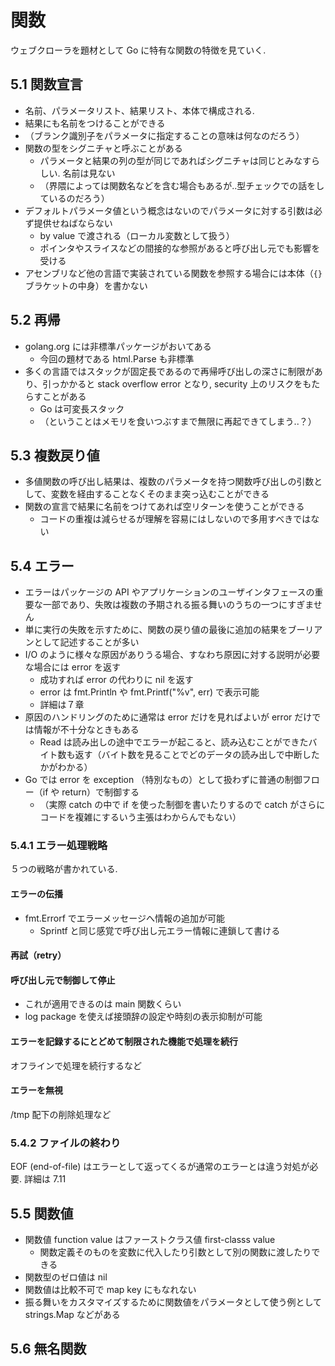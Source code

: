 # 関数
ウェブクローラを題材として Go に特有な関数の特徴を見ていく.

## 5.1 関数宣言

- 名前、パラメータリスト、結果リスト、本体で構成される.
- 結果にも名前をつけることができる
- （ブランク識別子をパラメータに指定することの意味は何なのだろう）
- 関数の型をシグニチャと呼ぶことがある
  - パラメータと結果の列の型が同じであればシグニチャは同じとみなすらしい. 名前は見ない
  - （界隈によっては関数名などを含む場合もあるが..型チェックでの話をしているのだろう）
- デフォルトパラメータ値という概念はないのでパラメータに対する引数は必ず提供せねばならない
  - by value で渡される（ローカル変数として扱う）
  - ポインタやスライスなどの間接的な参照があると呼び出し元でも影響を受ける
- アセンブリなど他の言語で実装されている関数を参照する場合には本体（`{}` ブラケットの中身）を書かない

## 5.2 再帰

- golang.org には非標準パッケージがおいてある
  - 今回の題材である html.Parse も非標準
- 多くの言語ではスタックが固定長であるので再帰呼び出しの深さに制限があり、引っかかると stack overflow error となり, security 上のリスクをもたらすことがある
  - Go は可変長スタック
  - （ということはメモリを食いつぶすまで無限に再起できてしまう..？）

## 5.3 複数戻り値

- 多値関数の呼び出し結果は、複数のパラメータを持つ関数呼び出しの引数として、変数を経由することなくそのまま突っ込むことができる
- 関数の宣言で結果に名前をつけてあれば空リターンを使うことができる
  - コードの重複は減らせるが理解を容易にはしないので多用すべきではない

## 5.4 エラー

- エラーはパッケージの API やアプリケーションのユーザインタフェースの重要な一部であり、失敗は複数の予期される振る舞いのうちの一つにすぎません
- 単に実行の失敗を示すために、関数の戻り値の最後に追加の結果をブーリアンとして記述することが多い
- I/O のように様々な原因がありうる場合、すなわち原因に対する説明が必要な場合には error を返す
  - 成功すれば error の代わりに nil を返す
  - error は fmt.Println や fmt.Printf("%v", err) で表示可能
  - 詳細は７章
- 原因のハンドリングのために通常は error だけを見ればよいが error だけでは情報が不十分なときもある
  - Read は読み出しの途中でエラーが起こると、読み込むことができたバイト数も返す（バイト数を見ることでどのデータの読み出しで中断したかがわかる）
- Go では error を exception （特別なもの）として扱わずに普通の制御フロー（if や return）で制御する
  - （実際 catch の中で if を使った制御を書いたりするので catch がさらにコードを複雑にするいう主張はわからんでもない）

### 5.4.1 エラー処理戦略
５つの戦略が書かれている.

#### エラーの伝播

- fmt.Errorf でエラーメッセージへ情報の追加が可能
  - Sprintf と同じ感覚で呼び出し元エラー情報に連鎖して書ける

#### 再試（retry）

#### 呼び出し元で制御して停止

- これが適用できるのは main 関数くらい
- log package を使えば接頭辞の設定や時刻の表示抑制が可能

#### エラーを記録するにとどめて制限された機能で処理を続行
オフラインで処理を続行するなど

#### エラーを無視
/tmp 配下の削除処理など

### 5.4.2 ファイルの終わり
EOF (end-of-file) はエラーとして返ってくるが通常のエラーとは違う対処が必要. 詳細は 7.11

## 5.5 関数値

- 関数値 function value はファーストクラス値 first-classs value
  - 関数定義そのものを変数に代入したり引数として別の関数に渡したりできる
- 関数型のゼロ値は nil
- 関数値は比較不可で map key にもなれない
- 振る舞いをカスタマイズするために関数値をパラメータとして使う例として strings.Map などがある

## 5.6 無名関数

